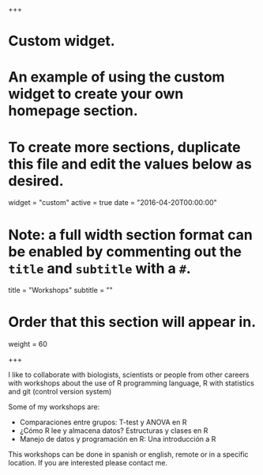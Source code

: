 +++
# Custom widget.
# An example of using the custom widget to create your own homepage section.
# To create more sections, duplicate this file and edit the values below as desired.
widget = "custom"
active = true
date = "2016-04-20T00:00:00"

# Note: a full width section format can be enabled by commenting out the `title` and `subtitle` with a `#`.
title = "Workshops"
subtitle = ""

# Order that this section will appear in.
weight = 60

+++

I like to collaborate with biologists, scientists or people from other careers with workshops about the use of R programming language, R with statistics and git (control version system)

Some of my workshops are:

- Comparaciones entre grupos: T-test y ANOVA en R
- ¿Cómo R lee y almacena datos? Estructuras y clases en R
- Manejo de datos y programación en R: Una introducción a R


This workshops can be done in spanish or english, remote or in a specific location. If you are interested please contact me.
